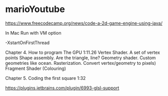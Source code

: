 # marioYoutube

https://www.freecodecamp.org/news/code-a-2d-game-engine-using-java/


In Mac Run with VM option 

-XstartOnFirstThread

Chapter 4. How to program The GPU 1:11.26
  Vertex Shader. A set of vertex points
  Shape assembly. Are the triangle, line?
  Geometry shader. Custom geometries like ocean. 
  Rasterization. Convert vertex/geometry to pixels)
  Fragment Shader (Colouring)

Chapter 5. Coding the first square 1:32

   https://plugins.jetbrains.com/plugin/6993-glsl-support